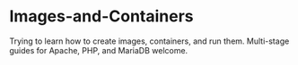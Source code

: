 # Images-and-Containers
Trying to learn how to create images, containers, and run them.  Multi-stage guides for Apache, PHP, and MariaDB welcome.
